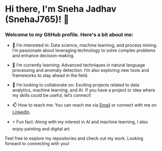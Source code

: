 # Hi there, I'm Sneha Jadhav (SnehaJ765)! 👋

### Welcome to my GitHub profile. Here's a bit about me:

- 👀 I’m interested in: Data science, machine learning, and process mining. I’m passionate about leveraging technology to solve complex problems and enhance decision-making.
  
- 🌱 I’m currently learning: Advanced techniques in natural language processing and anomaly detection. I’m also exploring new tools and frameworks to stay ahead in the field.
  
- 💞️ I’m looking to collaborate on: Exciting projects related to data analytics, machine learning, and AI. If you have a project or idea where my skills could be useful, let’s connect!
  
- 📫 How to reach me: You can reach me via [Email](mailto:sneha.jadhav2403@gmail.com) or connect with me on [LinkedIn](https://www.linkedin.com/in/snehajadhav76).
  
- ⚡ Fun fact: Along with my interest in AI and machine learning, I also enjoy painting and digital art.
  
Feel free to explore my repositories and check out my work. Looking forward to connecting with you!
